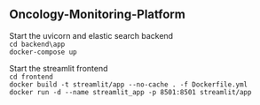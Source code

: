 ## Oncology-Monitoring-Platform

Start the uvicorn and elastic search backend <br>
`cd backend\app` <br>
`docker-compose up`

Start the streamlit frontend <br>
`cd frontend` <br>
`docker build -t streamlit/app --no-cache . -f Dockerfile.yml` <br>
`docker run -d --name streamlit_app -p 8501:8501 streamlit/app`

